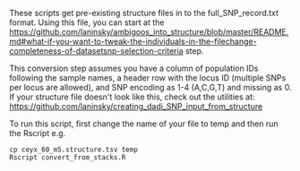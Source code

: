 These scripts get pre-existing structure files in to the full_SNP_record.txt format. Using this file, you can start at the https://github.com/laninsky/ambigoos_into_structure/blob/master/README.md#what-if-you-want-to-tweak-the-individuals-in-the-filechange-completeness-of-datasetsnp-selection-criteria step.

This conversion step assumes you have a column of population IDs following the sample names, a header row with the locus ID (multiple SNPs per locus are allowed), and SNP encoding as 1-4 (A,C,G,T) and missing as 0. If your structure file doesn't look like this, check out the utilities at: https://github.com/laninsky/creating_dadi_SNP_input_from_structure

To run this script, first change the name of your file to temp and then run the Rscript e.g.
```
cp ceyx_60_m5.structure.tsv temp
Rscript convert_from_stacks.R
```
